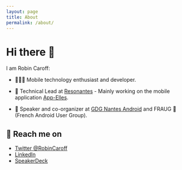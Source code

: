 ```yaml
---
layout: page
title: About
permalink: /about/
---
```


# Hi there 👋

I am Robin Caroff:

  * 👨‍💻📲  Mobile technology enthusiast and developer.

  * 💫 Technical Lead at [Resonantes](https://resonantes.fr/) - Mainly working on the mobile application [App-Elles](https://app-elles.fr/). 

  * 📣 Speaker and co-organizer at [GDG Nantes Android](https://gdg.community.dev/gdg-nantes-android/) and FRAUG 🐸 (French Android User Group).

## 💬 Reach me on

  * [Twitter @RobinCaroff](https://twitter.com/RobinCaroff)
  * [LinkedIn](https://www.linkedin.com/in/robincaroff/)
  * [SpeakerDeck](https://speakerdeck.com/robincaroff/)
